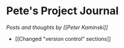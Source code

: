 # Pete's Project Journal

_Posts and thoughts by [[Peter Kaminski]]_

- [[Changed "version control" sections]]